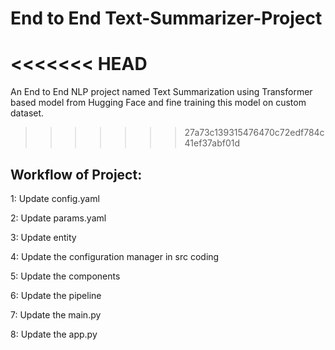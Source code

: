 # End to End  Text-Summarizer-Project

<<<<<<< HEAD
=======
An End to End NLP project named Text Summarization using Transformer based model from Hugging Face and fine training this model on custom dataset.
>>>>>>> 27a73c139315476470c72edf784c41ef37abf01d

## Workflow of Project:

1: Update config.yaml

2: Update params.yaml

3: Update entity

4: Update the configuration manager in src coding

5: Update the components

6: Update the pipeline

7: Update the main.py

8: Update the app.py

